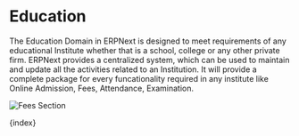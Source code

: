 # Education


The Education Domain in ERPNext is designed to meet requirements of any educational Institute whether that is a school, college or any other private firm. ERPNext provides a centralized system, which can be used to maintain and update all the activities related to an Institution. It will provide a complete package for every funcationality required in any institute like Online Admission, Fees, Attendance, Examination.

<img class="screenshot" alt="Fees Section" src="/assets/erpnext_docs/assets/img/education/module.png">

{index}